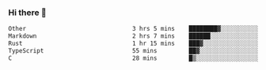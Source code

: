 ### Hi there 👋

<!--
**WShiBin/WShiBin** is a ✨ _special_ ✨ repository because its `README.md` (this file) appears on your GitHub profile.

Here are some ideas to get you started:

- 🔭 I’m currently working on ...
- 🌱 I’m currently learning ...
- 👯 I’m looking to collaborate on ...
- 🤔 I’m looking for help with ...
- 💬 Ask me about ...
- 📫 How to reach me: ...
- 😄 Pronouns: ...
- ⚡ Fun fact: ...
-->

<!--START_SECTION:waka-->

```txt
Other                              3 hrs 5 mins    ████████▓░░░░░░░░░░░░░░░░   34.59 %
Markdown                           2 hrs 7 mins    ██████░░░░░░░░░░░░░░░░░░░   23.78 %
Rust                               1 hr 15 mins    ███▓░░░░░░░░░░░░░░░░░░░░░   14.15 %
TypeScript                         55 mins         ██▓░░░░░░░░░░░░░░░░░░░░░░   10.29 %
C                                  28 mins         █▒░░░░░░░░░░░░░░░░░░░░░░░   05.35 %
```

<!--END_SECTION:waka-->
